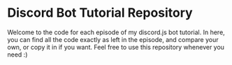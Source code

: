 # Discord Bot Tutorial Repository
Welcome to the code for each episode of my discord.js bot tutorial. In here, you can find all the code exactly as left in the episode, and compare your own, or copy it in if you want. Feel free to use this repository whenever you need :)
